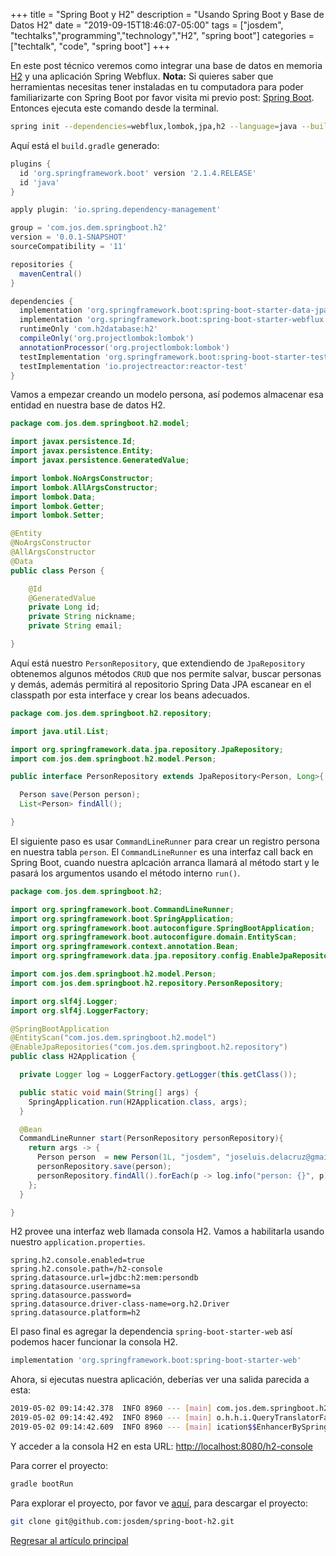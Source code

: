 +++
title =  "Spring Boot y H2"
description = "Usando Spring Boot y Base de Datos H2"
date = "2019-09-15T18:46:07-05:00"
tags = ["josdem", "techtalks","programming","technology","H2", "spring boot"]
categories = ["techtalk", "code", "spring boot"]
+++

En este post técnico veremos como integrar una base de datos en memoria [H2](https://www.h2database.com/html/main.html) y una aplicación Spring Webflux. **Nota:** Si quieres saber que herramientas necesitas tener instaladas en tu computadora para poder familiarizarte con Spring Boot por favor visita mi previo post: [Spring Boot](/techtalk/spring/spring_boot). Entonces ejecuta este comando desde la terminal.

```bash
spring init --dependencies=webflux,lombok,jpa,h2 --language=java --build=gradle spring-boot-h2
```

Aquí está el `build.gradle` generado:

```groovy
plugins {
  id 'org.springframework.boot' version '2.1.4.RELEASE'
  id 'java'
}

apply plugin: 'io.spring.dependency-management'

group = 'com.jos.dem.springboot.h2'
version = '0.0.1-SNAPSHOT'
sourceCompatibility = '11'

repositories {
  mavenCentral()
}

dependencies {
  implementation 'org.springframework.boot:spring-boot-starter-data-jpa'
  implementation 'org.springframework.boot:spring-boot-starter-webflux'
  runtimeOnly 'com.h2database:h2'
  compileOnly('org.projectlombok:lombok')
  annotationProcessor('org.projectlombok:lombok')
  testImplementation 'org.springframework.boot:spring-boot-starter-test'
  testImplementation 'io.projectreactor:reactor-test'
}
```

Vamos a empezar creando un modelo persona, así podemos almacenar esa entidad en nuestra base de datos H2.

```java
package com.jos.dem.springboot.h2.model;

import javax.persistence.Id;
import javax.persistence.Entity;
import javax.persistence.GeneratedValue;

import lombok.NoArgsConstructor;
import lombok.AllArgsConstructor;
import lombok.Data;
import lombok.Getter;
import lombok.Setter;

@Entity
@NoArgsConstructor
@AllArgsConstructor
@Data
public class Person {

	@Id
	@GeneratedValue
	private Long id;
	private String nickname;
	private String email;

}
```

Aquí está nuestro `PersonRepository`, que extendiendo de `JpaRepository` obtenemos algunos métodos `CRUD` que nos permite salvar, buscar personas y demás, además permitirá al repositorio Spring Data JPA escanear en el classpath por esta interface y crear los beans adecuados.

```java
package com.jos.dem.springboot.h2.repository;

import java.util.List;

import org.springframework.data.jpa.repository.JpaRepository;
import com.jos.dem.springboot.h2.model.Person;

public interface PersonRepository extends JpaRepository<Person, Long>{

  Person save(Person person);
  List<Person> findAll();

}
```

El siguiente paso es usar `CommandLineRunner` para crear un registro persona en nuestra tabla `person`. El `CommandLineRunner` es una interfaz call back en Spring Boot, cuando nuestra aplcación arranca llamará al método start y le pasará los argumentos usando el método interno `run()`.

```java
package com.jos.dem.springboot.h2;

import org.springframework.boot.CommandLineRunner;
import org.springframework.boot.SpringApplication;
import org.springframework.boot.autoconfigure.SpringBootApplication;
import org.springframework.boot.autoconfigure.domain.EntityScan;
import org.springframework.context.annotation.Bean;
import org.springframework.data.jpa.repository.config.EnableJpaRepositories;

import com.jos.dem.springboot.h2.model.Person;
import com.jos.dem.springboot.h2.repository.PersonRepository;

import org.slf4j.Logger;
import org.slf4j.LoggerFactory;

@SpringBootApplication
@EntityScan("com.jos.dem.springboot.h2.model")
@EnableJpaRepositories("com.jos.dem.springboot.h2.repository")
public class H2Application {

  private Logger log = LoggerFactory.getLogger(this.getClass());

  public static void main(String[] args) {
    SpringApplication.run(H2Application.class, args);
  }

  @Bean
  CommandLineRunner start(PersonRepository personRepository){
    return args -> {
      Person person  = new Person(1L, "josdem", "joseluis.delacruz@gmail.com");
      personRepository.save(person);
      personRepository.findAll().forEach(p -> log.info("person: {}", p));
    };
  }

}
```

H2 provee una interfaz web llamada consola H2. Vamos a habilitarla usando nuestro `application.properties`.

```properties
spring.h2.console.enabled=true
spring.h2.console.path=/h2-console
spring.datasource.url=jdbc:h2:mem:persondb
spring.datasource.username=sa
spring.datasource.password=
spring.datasource.driver-class-name=org.h2.Driver
spring.datasource.platform=h2
```

El paso final es agregar la dependencia `spring-boot-starter-web` así podemos hacer funcionar la consola H2.

```groovy
implementation 'org.springframework.boot:spring-boot-starter-web'
```

Ahora, si ejecutas nuestra aplicación, deberías ver una salida parecida a esta:

```bash
2019-05-02 09:14:42.378  INFO 8960 --- [main] com.jos.dem.springboot.h2.H2Application  : Started H2Application in 4.944 seconds (JVM running for 5.357)
2019-05-02 09:14:42.492  INFO 8960 --- [main] o.h.h.i.QueryTranslatorFactoryInitiator  : HHH000397: Using ASTQueryTranslatorFactory
2019-05-02 09:14:42.609  INFO 8960 --- [main] ication$$EnhancerBySpringCGLIB$$de299e81 : person: Person(id=1, nickname=josdem, email=joseluis.delacruz@gmail.com)
```

Y acceder a la consola H2 en esta URL: [http://localhost:8080/h2-console](http://localhost:8080/h2-console)

Para correr el proyecto:

```bash
gradle bootRun
```

Para explorar el proyecto, por favor ve [aquí](https://github.com/josdem/spring-boot-h2), para descargar el proyecto:

```bash
git clone git@github.com:josdem/spring-boot-h2.git
```

[Regresar al artículo principal](/techtalk/spring#Spring_Boot_Reactive_ES)
